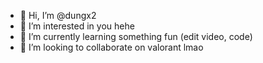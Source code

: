 - 👋 Hi, I’m @dungx2
- 👀 I’m interested in you hehe
- 🌱 I’m currently learning something fun (edit video, code)
- 💞️ I’m looking to collaborate on valorant lmao


<!---
dungx2/dungx2 is a ✨ special ✨ repository because its `README.md` (this file) appears on your GitHub profile.
You can click the Preview link to take a look at your changes.
--->
